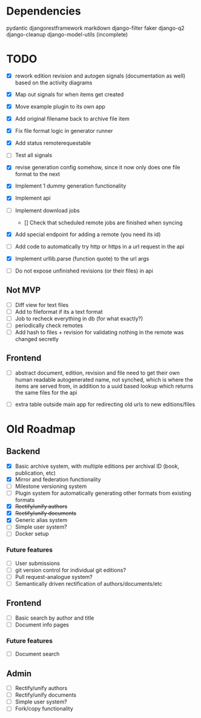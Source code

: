 # Dependencies
pydantic
djangorestframework
markdown
django-filter
faker
django-q2
django-cleanup
django-model-utils
(incomplete)

# TODO
- [x] rework edition revision and autogen signals (documentation as well) based on the activity diagrams
- [x] Map out signals for when items get created
- [x] Move example plugin to its own app
- [x] Add original filename back to archive file item
- [x] Fix file format logic in generator runner
- [x] Add status remoterequestable
- [ ] Test all signals
- [x] revise generation config somehow, since it now only does one file format to the next
- [x] Implement 1 dummy generation functionality
- [x] Implement api
- [ ] Implement download jobs
  - [] Check that scheduled remote jobs are finished when syncing
- [x] Add special endpoint for adding a remote (you need its id)
- [ ] Add code to automatically try http or https in a url request in the api
- [x] Implement urllib.parse (function quote) to the url args
- [ ] Do not expose unfinished revisions (or their files) in api


## Not MVP
- [ ] Diff view for text files
- [ ] Add to fileformat if its a text format
- [ ] Job to recheck everything in db (for what exactly?)
- [ ] periodically check remotes
- [ ] Add hash to files + revision for validating nothing in the remote was changed secretly

## Frontend
- [ ] abstract document, edition, revision and file need to get their own human readable autogenerated name, not synched, which is where the items are served from, in addition to a uuid based lookup which returns the same files for the api
- [ ] extra table outside main app for redirecting old urls to new editions/files


# Old Roadmap

## Backend
- [x] Basic archive system, with multiple editions per archival ID (book, publication, etc)
- [x] Mirror and federation functionality
- [ ] Milestone versioning system
- [ ] Plugin system for automatically generating other formats from existing formats
- [x] ~~Rectify/unify authors~~
- [x] ~~Rectify/unify documents~~
- [x] Generic alias system
- [ ] Simple user system?
- [ ] Docker setup

### Future features
- [ ] User submissions
- [ ] git version control for individual git editions?
- [ ] Pull request-analogue system?
- [ ] Semantically driven rectification of authors/documents/etc

## Frontend

- [ ] Basic search by author and title
- [ ] Document info pages

### Future features
- [ ] Document search

## Admin
- [ ] Rectify/unify authors
- [ ] Rectify/unify documents
- [ ] Simple user system?
- [ ] Fork/copy functionality